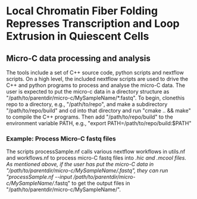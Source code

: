 # Local Chromatin Fiber Folding Represses Transcription and Loop Extrusion in Quiescent Cells

## Micro-C data processing and analysis

The tools include a set of C++ source code, python scripts and nextflow scripts. On a high level, the included nextflow scripts are used to drive the C++ and python programs to process and analyse the micro-C data. The user is expected to put the micro-c data in a directory structure as "/path/to/parentdir/micro-c/MySampleName/*.fastq". To begin, clonethis repo to a directory, e.g., "/path/to/repo", and make a subdirectory "/path/to/repo/build" and cd into that directory and run "cmake .. && make" to compile the C++ programs. Then add "/path/to/repo/build" to the environment variable PATH, e.g., "export PATH=/path/to/repo/build:$PATH"

### Example: Process Micro-C fastq files

The scripts processSample.nf calls various nextflow workflows in utils.nf and workflows.nf to process micro-C fastq files into *.hic and *.mcool files. As mentioned above, if the user has put the micro-C data in "/path/to/parentdir/micro-c/MySampleName/*.fastq", they can run "processSample.nf --input /path/to/parentdir/micro-c/MySampleName/*.fastq" to get the output files in "/path/to/parentdir/micro-c/MySampleName/".
